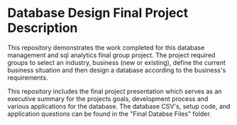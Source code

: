 # Database Design Final Project Description

This repository demonstrates the work completed for this database management and sql analytics final group project. The project required groups to select an industry, business (new or existing), define the current business situation and then design a database according to the business's requirements.

This repository includes the final project presentation which serves as an executive summary for the projects goals, development process and various applications for the database. The database CSV's, setup code, and application questions can be found in the "Final Databse Files" folder. 
